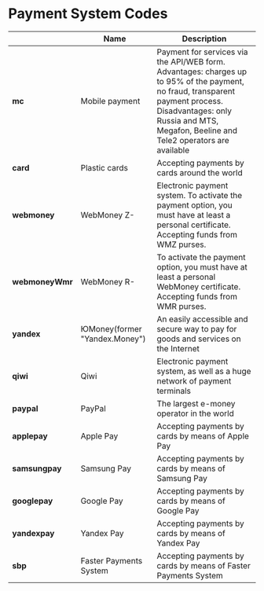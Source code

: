 # Payment System Codes

|                 | **Name**                      | **Description**                                                                                                                                                                                                        |
| --------------- | ----------------------------- | ---------------------------------------------------------------------------------------------------------------------------------------------------------------------------------------------------------------------- |
| **mc**          | Mobile payment                | Payment for services via the API/WEB form. Advantages: charges up to 95% of the payment, no fraud, transparent payment process. Disadvantages: only Russia and MTS, Megafon, Beeline and Tele2 operators are available |
| **card**        | Plastic cards                 | Accepting payments by cards around the world                                                                                                                                                                           |
| **webmoney**    | WebMoney Z-                   | Electronic payment system. To activate the payment option, you must have at least a personal certificate. Accepting funds from WMZ purses.                                                                             |
| **webmoneyWmr** | WebMoney R-                   | To activate the payment option, you must have at least a personal WebMoney certificate. Accepting funds from WMR purses.                                                                                               |
| **yandex**      | ЮMoney(former "Yandex.Money") | An easily accessible and secure way to pay for goods and services on the Internet                                                                                                                                      |
| **qiwi**        | Qiwi                          | Electronic payment system, as well as a huge network of payment terminals                                                                                                                                              |
| **paypal**      | PayPal                        | The largest e-money operator in the world                                                                                                                                                                              |
| **applepay**    | Apple Pay                     | Accepting payments by cards by means of Apple Pay                                                                                                                                                                      |
| **samsungpay**  | Samsung Pay                   | Accepting payments by cards by means of Samsung Pay                                                                                                                                                                    |
| **googlepay**   | Google Pay                    | Accepting payments by cards by means of Google Pay                                                                                                                                                                     |
| **yandexpay**   | Yandex Pay                    | Accepting payments by cards by means of Yandex Pay                                                                                                                                                                     |
| **sbp**         | Faster Payments System        | Accepting payments by cards by means of Faster Payments System                                                                                                                                                         |
